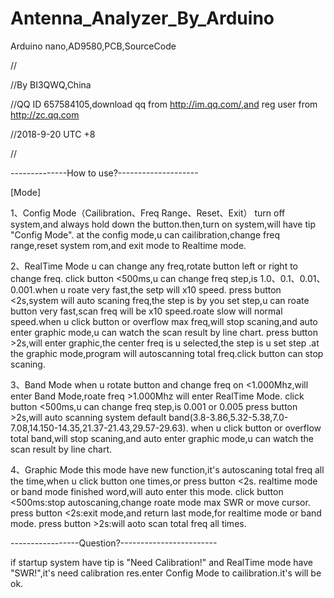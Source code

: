 # Antenna_Analyzer_By_Arduino
Arduino nano,AD9580,PCB,SourceCode


  //
  
  //By BI3QWQ,China
  
  //QQ ID 657584105,download qq from http://im.qq.com/,and reg user from http://zc.qq.com
  
  //2018-9-20 UTC +8
  
  //
  
  --------------How to use?--------------------
  

  [Mode]

  1、Config Mode（Cailibration、Freq Range、Reset、Exit）
  turn off system,and always hold down the button.then,turn on system,will have tip "Config Mode".
  at the config mode,u can cailibration,change freq range,reset system rom,and exit mode to Realtime mode.

  2、RealTime Mode
  u can change any freq,rotate button left or right to change freq.
  click button <500ms,u can change freq step,is  1.0、0.1、0.01、0.001.when u roate very fast,the setp will x10 speed.
  press button <2s,system will auto scaning freq,the step is by you set step,u can roate button very fast,scan freq will be x10 speed.roate slow will normal speed.when u click button or  overflow max freq,will stop scaning,and auto enter graphic mode,u can watch the scan result by line chart.
  press button >2s,will enter graphic,the center freq is u selected,the step is u set step .at the graphic mode,program will autoscanning total freq.click button can stop scaning.

  3、Band Mode
  when u rotate button and change freq on <1.000Mhz,will enter Band Mode,roate freq >1.000Mhz will enter  RealTime Mode.
  click button <500ms,u can change freq step,is 0.001 or 0.005
  press button >2s,will auto scanning system default band(3.8-3.86,5.32-5.38,7.0-7.08,14.150-14.35,21.37-21.43,29.57-29.63).
  when u click button or overflow total band,will stop scaning,and auto enter graphic mode,u can watch the scan result by line chart.

  4、Graphic Mode
  this mode have new function,it's autoscaning total freq all the time,when u click button one times,or press button <2s.
  realtime mode or band mode  finished word,will auto enter this mode.
  click button <500ms:stop autoscaning,change roate mode max SWR or move cursor.
  press button <2s:exit mode,and return last mode,for realtime mode or band mode.
  press button >2s:will aoto scan total freq all times.


  -----------------Question?------------------------
  
  if startup system have tip is "Need Calibration!" and RealTime mode have "SWR!",it's need calibration res.enter Config Mode to cailibration.it's will be ok.
